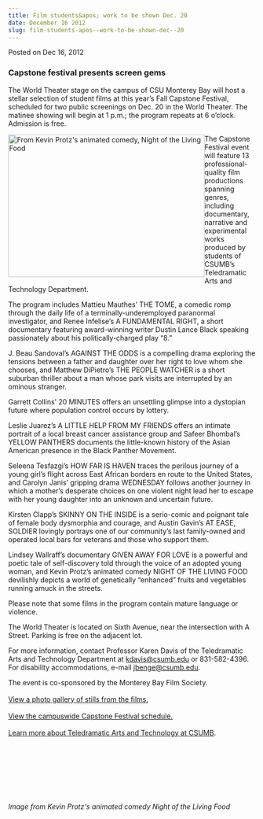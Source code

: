 ```yaml
---
title: Film students&apos; work to be shown Dec. 20
date: December 16 2012
slug: film-students-apos--work-to-be-shown-dec--20
---
```





<span class="date">Posted on Dec 16, 2012    </span>
<h3>Capstone festival presents screen gems</h3>
<p>The World Theater stage on the campus of CSU Monterey Bay will
host a stellar selection of student films at this year&#x2019;s Fall
Capstone Festival, scheduled for two public screenings on Dec. 20
in the World Theater. The matinee showing will begin at 1 p.m.; the
program repeats at 6 o&#x2019;clock. Admission is free.</p>
<p><img alt="From Kevin Protz&apos;s animated comedy, Night of the Living Food" src="http://news.csumb.edu/sites/default/files/65/attachments/news/images/nightofthelivingfoodkevinprotz.jpg" style="float:left; width:400px; height:290px">The Capstone
Festival event will feature 13 professional-quality film
productions spanning genres, including documentary, narrative and
experimental works produced by students of CSUMB&#x2019;s Teledramatic
Arts and Technology Department.</img></p>
<p>The program includes Mattieu Mauthes&#x2019; THE TOME, a comedic romp
through the daily life of a terminally-underemployed paranormal
investigator, and Renee Infelise&#x2019;s A FUNDAMENTAL RIGHT, a short
documentary featuring award-winning writer Dustin Lance Black
speaking passionately about his politically-charged play &#x201C;8.&#x201D;</p>
<p>J. Beau Sandoval&#x2019;s AGAINST THE ODDS is a compelling drama
exploring the tensions between a father and daughter over her right
to love whom she chooses, and Matthew DiPietro&#x2019;s THE PEOPLE WATCHER
is a short suburban thriller about a man whose park visits are
interrupted by an ominous stranger.</p>
<p>Garrett Collins&#x2019; 20 MINUTES offers an unsettling glimpse into a
dystopian future where population control occurs by lottery.</p>
<p>Leslie Juarez&#x2019;s A LITTLE HELP FROM MY FRIENDS offers an intimate
portrait of a local breast cancer assistance group and Safeer
Bhombal&#x2019;s YELLOW PANTHERS documents the little-known history of the
Asian American presence in the Black Panther Movement.</p>
<p>Seleena Tesfazgi&#x2019;s HOW FAR IS HAVEN traces the perilous journey
of a young girl&#x2019;s flight across East African borders en route to
the United States, and Carolyn Janis&#x2019; gripping drama WEDNESDAY
follows another journey in which a mother&#x2019;s desperate choices on
one violent night lead her to escape with her young daughter into
an unknown and uncertain future.</p>
<p>Kirsten Clapp&#x2019;s SKINNY ON THE INSIDE is a serio-comic and
poignant tale of female body dysmorphia and courage, and Austin
Gavin&#x2019;s AT EASE, SOLDIER lovingly portrays one of our community&#x2019;s
last family-owned and operated local bars for veterans and those
who support them.</p>
<p>Lindsey Wallraff&#x2019;s documentary GIVEN AWAY FOR LOVE is a powerful
and poetic tale of self-discovery told through the voice of an
adopted young woman, and Kevin Protz&#x2019;s animated comedy NIGHT OF THE
LIVING FOOD devilishly depicts a world of genetically &#x201C;enhanced&#x201D;
fruits and vegetables running amuck in the streets.</p>
<p>Please note that some films in the program contain mature
language or violence.</p>
<p>The World Theater is located on Sixth Avenue, near the
intersection with A Street. Parking is free on the adjacent
lot.</p>
<p>For more information, contact Professor Karen Davis of the
Teledramatic Arts and Technology Department at <a href="mailto:kdavis@csumb.edu">kdavis@csumb.edu</a> or 831-582-4396. For
disability accommodations, e-mail <a href="mailto:jbenge@csumb.edu">jbenge@csumb.edu</a>.</p>
<p class="small">The event is co-sponsored by the Monterey Bay Film
Society.<br>
<br>
<a href="../../../../gallery/tat-capstone-festival-fall-2012.html" rel="nofollow">View a photo gallery of stills from the
films.</a><br>
<br>
<a href="http://csumb.edu/capstone" rel="nofollow">View the
campuswide Capstone Festival schedule.</a><br>
<br>
<a href="http://csumb.edu/tat" rel="nofollow">Learn more about
Teledramatic Arts and Technology at CSUMB</a>.</br></br></br></br></br></br></p>
<p class="small"><br>
<br>
<em>Image from Kevin Protz&apos;s animated comedy Night of the Living
Food</em></br></br></p>





